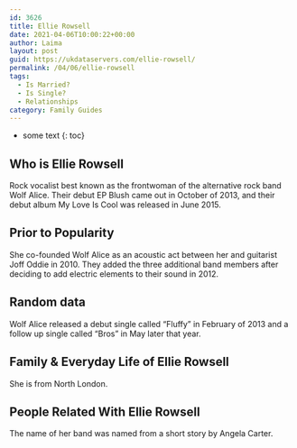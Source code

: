 ```yaml
---
id: 3626
title: Ellie Rowsell
date: 2021-04-06T10:00:22+00:00
author: Laima
layout: post
guid: https://ukdataservers.com/ellie-rowsell/
permalink: /04/06/ellie-rowsell
tags:
  - Is Married?
  - Is Single?
  - Relationships
category: Family Guides
---
```


* some text
{: toc}


## Who is Ellie Rowsell
                  
                  
                  
Rock vocalist best known as the frontwoman of the alternative rock band Wolf Alice. Their debut EP Blush came out in October of 2013, and their debut album My Love Is Cool was released in June 2015.
                  
              
            
              
            
                
                
                
## Prior to Popularity
                  
                  
                  
She co-founded Wolf Alice as an acoustic act between her and guitarist Joff Oddie in 2010. They added the three additional band members after deciding to add electric elements to their sound in 2012.
                  
              
            
              
            
                
                
                
## Random data
                  
                  
                  
Wolf Alice released a debut single called &#8220;Fluffy&#8221; in February of 2013 and a follow up single called &#8220;Bros&#8221; in May later that year.
                  
              
            
              
            
                
                
                
## Family & Everyday Life of Ellie Rowsell
                  
                  
                  
She is from North London.
                  
              
            
              
            
                
                
                
## People Related With Ellie Rowsell
                  
                  
                  
The name of her band was named from a short story by Angela Carter.
                  
              
            
              
            
                
              
            
              
              
            
            
              
            
          
          
          